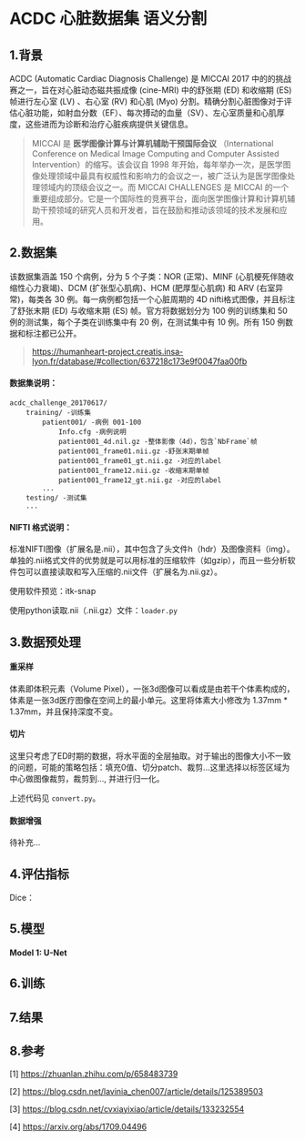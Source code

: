 # ACDC 心脏数据集 语义分割

## 1.背景

ACDC (Automatic Cardiac Diagnosis Challenge) 是 MICCAI 2017 中的的挑战赛之一，旨在对心脏动态磁共振成像 (cine-MRI) 中的舒张期 (ED) 和收缩期 (ES) 帧进行左心室 (LV) 、右心室 (RV) 和心肌 (Myo) 分割。精确分割心脏图像对于评估心脏功能，如射血分数（EF）、每次搏动的血量（SV）、左心室质量和心肌厚度，这些进而为诊断和治疗心脏疾病提供关键信息。


> MICCAI 是 **医学图像计算与计算机辅助干预国际会议** （International Conference on Medical Image Computing and Computer Assisted Intervention）的缩写。该会议自 1998 年开始，每年举办一次，是医学图像处理领域中最具有权威性和影响力的会议之一，被广泛认为是医学图像处理领域内的顶级会议之一。而 MICCAI CHALLENGES 是 MICCAI 的一个重要组成部分。它是一个国际性的竞赛平台，面向医学图像计算和计算机辅助干预领域的研究人员和开发者，旨在鼓励和推动该领域的技术发展和应用。

## 2.数据集

该数据集涵盖 150 个病例，分为 5 个子类：NOR (正常)、MINF (心肌梗死伴随收缩性心力衰竭)、DCM (扩张型心肌病)、HCM (肥厚型心肌病) 和 ARV (右室异常)，每类各 30 例。每一病例都包括一个心脏周期的 4D nifti格式图像，并且标注了舒张末期 (ED) 与收缩末期 (ES) 帧。官方将数据划分为 100 例的训练集和 50 例的测试集，每个子类在训练集中有 20 例，在测试集中有 10 例。所有 150 例数据和标注都已公开。

> https://humanheart-project.creatis.insa-lyon.fr/database/#collection/637218c173e9f0047faa00fb


#### 数据集说明：


```
acdc_challenge_20170617/ 
    training/ -训练集
        patient001/ -病例 001-100
            Info.cfg -病例说明
            patient001_4d.nil.gz -整体影像（4d），包含`NbFrame`帧
            patient001_frame01.nii.gz -舒张末期单帧
            patient001_frame01_gt.nii.gz -对应的label
            patient001_frame12.nii.gz -收缩末期单帧
            patient001_frame12_gt.nii.gz -对应的label
        ...
    testing/ -测试集
    ...

```


#### NIFTI 格式说明：
标准NIFTI图像（扩展名是.nii），其中包含了头文件h（hdr）及图像资料（img）。单独的.nii格式文件的优势就是可以用标准的压缩软件（如gzip），而且一些分析软件包可以直接读取和写入压缩的.nii文件（扩展名为.nii.gz）。

使用软件预览：itk-snap

使用python读取.nii（.nii.gz）文件：`loader.py`

## 3.数据预处理

#### 重采样

体素即体积元素（Volume Pixel），一张3d图像可以看成是由若干个体素构成的，体素是一张3d医疗图像在空间上的最小单元。这里将体素大小修改为 1.37mm * 1.37mm，并且保持深度不变。

#### 切片

这里只考虑了ED时期的数据，将水平面的全层抽取。对于输出的图像大小不一致的问题，可能的策略包括：填充0值、切分patch、裁剪...这里选择以标签区域为中心做图像裁剪，裁剪到..., 并进行归一化。

上述代码见 `convert.py`。

#### 数据增强

待补充...

## 4.评估指标

Dice：

## 5.模型

#### Model 1: U-Net

## 6.训练

## 7.结果

## 8.参考

[1] https://zhuanlan.zhihu.com/p/658483739

[2] https://blog.csdn.net/lavinia_chen007/article/details/125389503

[3] https://blog.csdn.net/cvxiayixiao/article/details/133232554

[4] https://arxiv.org/abs/1709.04496
